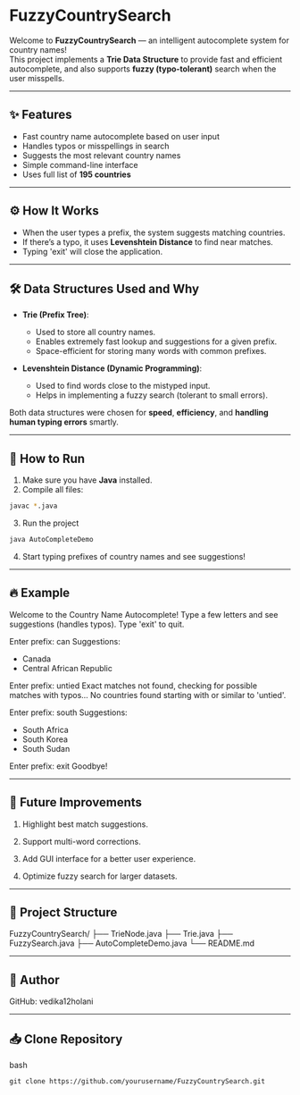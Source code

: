 # FuzzyCountrySearch

Welcome to **FuzzyCountrySearch** — an intelligent autocomplete system for country names!  
This project implements a **Trie Data Structure** to provide fast and efficient autocomplete, and also supports **fuzzy (typo-tolerant)** search when the user misspells.

---

## ✨ Features

- Fast country name autocomplete based on user input
- Handles typos or misspellings in search
- Suggests the most relevant country names
- Simple command-line interface
- Uses full list of **195 countries**

---

## ⚙️ How It Works

- When the user types a prefix, the system suggests matching countries.
- If there’s a typo, it uses **Levenshtein Distance** to find near matches.
- Typing 'exit' will close the application.

---

## 🛠️ Data Structures Used and Why

- **Trie (Prefix Tree)**:  
  - Used to store all country names.
  - Enables extremely fast lookup and suggestions for a given prefix.
  - Space-efficient for storing many words with common prefixes.

- **Levenshtein Distance (Dynamic Programming)**:  
  - Used to find words close to the mistyped input.
  - Helps in implementing a fuzzy search (tolerant to small errors).

Both data structures were chosen for **speed**, **efficiency**, and **handling human typing errors** smartly.

---

## 🚀 How to Run

1. Make sure you have **Java** installed.
2. Compile all files:

```bash
javac *.java
```
3. Run the project
```bash
java AutoCompleteDemo
```
4. Start typing prefixes of country names and see suggestions!

---

## 🔥 Example
Welcome to the Country Name Autocomplete!
Type a few letters and see suggestions (handles typos). Type 'exit' to quit.

Enter prefix: can
Suggestions:
- Canada
- Central African Republic

Enter prefix: untied
Exact matches not found, checking for possible matches with typos...
No countries found starting with or similar to 'untied'.

Enter prefix: south
Suggestions:
- South Africa
- South Korea
- South Sudan

Enter prefix: exit
Goodbye!

---

## 🌟 Future Improvements
1. Highlight best match suggestions.

2. Support multi-word corrections.

3. Add GUI interface for a better user experience.

4. Optimize fuzzy search for larger datasets.

---

## 📁 Project Structure
FuzzyCountrySearch/
├── TrieNode.java
├── Trie.java
├── FuzzySearch.java
├── AutoCompleteDemo.java
└── README.md

---

## 👤 Author
GitHub: vedika12holani

---

## 📥 Clone Repository
bash
```
git clone https://github.com/yourusername/FuzzyCountrySearch.git
```

